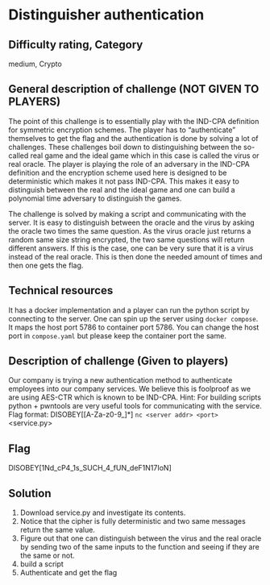 # Distinguisher authentication

## Difficulty rating, Category

medium, Crypto

## General description of challenge (NOT GIVEN TO PLAYERS)

The point of this challenge is to essentially play with the IND-CPA definition for symmetric encryption schemes. The player has to “authenticate” themselves to get the flag and the authentication is done by solving a lot of challenges. These challenges boil down to distinguishing between the so-called real game and the ideal game which in this case is called the virus or real oracle. The player is playing the role of an adversary in the IND-CPA definition and the encryption scheme used here is designed to be deterministic which makes it not pass IND-CPA. This makes it easy to distinguish between the real and the ideal game and one can build a polynomial time adversary to distinguish the games.

The challenge is solved by making a script and communicating with the server. It is easy to distinguish between the oracle and the virus by asking the oracle two times the same question. As the virus oracle just returns a random same size string encrypted, the two same questions will return different answers. If this is the case, one can be very sure that it is a virus instead of the real oracle. This is then done the needed amount of times and then one gets the flag.

## Technical resources

It has a docker implementation and a player can run the python script by connecting to the server. One can spin up the server using `docker compose`. It maps the host port 5786 to container port 5786. You can change the host port in `compose.yaml` but please keep the container port the same.

## Description of challenge (Given to players)

Our company is trying a new authentication method to authenticate employees into our company services. We believe this is foolproof as we are using AES-CTR which is known to be IND-CPA. 
Hint: For building scripts python + pwntools are very useful tools for communicating with the service.
Flag format: DISOBEY\[[A-Za-z0-9_]*\]
`nc <server addr> <port>`
<service.py>

## Flag

DISOBEY\[1Nd_cP4_1s_SUCH_4_fUN_deF1N17IoN\]

## Solution

1. Download service.py and investigate its contents.
2. Notice that the cipher is fully deterministic and two same messages return the same value.
3. Figure out that one can distinguish between the virus and the real oracle by sending two of the same inputs to the function and seeing if they are the same or not.
4. build a script
5. Authenticate and get the flag 
